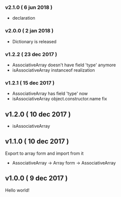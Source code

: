 ### v2.1.0 ( 6 jun 2018 )
* declaration

### v2.0.0 ( 2 jan 2018 )
* Dictionary<T> is released

### v1.2.2 ( 23 dec 2017 )
* AssociativeArray doesn't have field 'type' anymore
* isAssociativeArray instanceof realization

### v1.2.1 ( 15 dec 2017 )
* AssociativeArray has field 'type' now
* isAssociativeArray object.constructor.name fix

## v1.2.0 ( 10 dec 2017 )
* isAssociativeArray

## v1.1.0 ( 10 dec 2017 )
Export to array form and import from it
* AssociativeArray -> Array form -> AssociativeArray

## v1.0.0 ( 9 dec 2017 )
Hello world!
